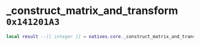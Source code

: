 # _construct_matrix_and_transform `0x141201A3`

```lua
local result --[[ integer ]] = natives.core._construct_matrix_and_transform(_unk0 --[[ number ]], _unk1 --[[ number ]], _unk2 --[[ number ]], _unk3 --[[ number ]], _unk4 --[[ number ]], _unk5 --[[ number ]], _unk6 --[[ integer ]], _unk7 --[[ integer ]], _unk8 --[[ integer ]], _unk9 --[[ integer ]], _unk10 --[[ integer ]])
```